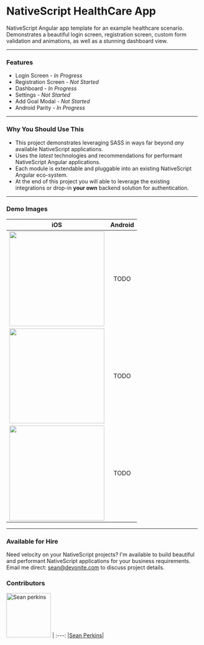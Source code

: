 # NativeScript HealthCare App
NativeScript Angular app template for an example healthcare scenario. Demonstrates a beautiful login screen, registration screen, custom form validation and animations, as well as a stunning dashboard view.

---

### Features
- Login Screen - _In Progress_
- Registration Screen - _Not Started_
- Dashboard - _In Progress_
- Settings - _Not Started_
- Add Goal Modal - _Not Started_
- Android Parity - _In Progress_

---

### Why You Should Use This
- This project demonstrates leveraging SASS in ways far beyond _any_ available NativeScript applications.
- Uses the _latest_ technologies and recommendations for performant NativeScript Angular applications.
- Each module is extendable and pluggable into an existing NativeScript Angular eco-system.
- At the end of this project you will able to leverage the existing integrations or drop-in **your own** backend solution for authentication.

---

### Demo Images

|iOS|Android|
|:---:|:---:|
|<img src="https://slack-imgs.com/?c=1&url=https%3A%2F%2Fi.gyazo.com%2F492533e8756f73d86bcdbe370900f38b.gif" width="250px"/>|TODO|
|<img src="https://user-images.githubusercontent.com/13732623/31211883-c1b41964-a96a-11e7-8890-ec61cc9be2d3.png" width="250px">|TODO|
|<img src="https://user-images.githubusercontent.com/13732623/31211882-c1a5316a-a96a-11e7-81d0-41ba8e55314c.png" width="250px">|TODO|

---

### Available for Hire

Need velocity on your NativeScript projects? I'm available to build beautiful and performant NativeScript applications for your business requirements. Email me direct: sean@devonite.com to discuss project details.

### Contributors

[<img alt="Sean perkins" src="https://avatars1.githubusercontent.com/u/13732623?v=3&s=117" width="117">](https://github.com/sean-perkins) |
:---:
|[Sean Perkins](https://github.com/sean-perkins)|
